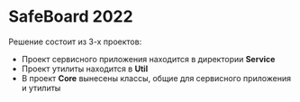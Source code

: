 # SafeBoard 2022

Решение состоит из 3-х проектов:
* Проект сервисного приложения находится в директории **Service**
* Проект утилиты находится в **Util**
* В проект **Core** вынесены классы, общие для сервисного приложения и утилиты